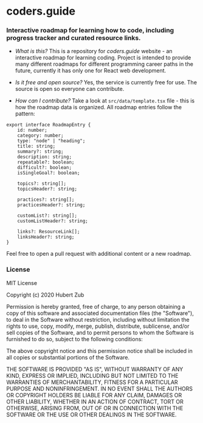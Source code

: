 # coders.guide

### Interactive roadmap for learning how to code, including progress tracker and curated resource links.

- _What is this?_
  This is a repository for _coders.guide_ website - an interactive roadmap for learning coding. Project is intended to provide many different roadmaps for different programming career paths in the future, currently it has only one for React web development.

- _Is it free and open source?_
  Yes, the service is currently free for use. The source is open so everyone can contribute.

- _How can I contribute?_
  Take a look at `src/data/template.tsx` file - this is how the roadmap data is organized. All roadmap entries follow the pattern:

```
export interface RoadmapEntry {
	id: number;
	category: number;
	type: "node" | "heading";
	title: string;
	summary?: string;
	description: string;
	repeatable?: boolean;
	difficult?: boolean;
	isSingleGoal?: boolean;

	topics?: string[];
	topicsHeader?: string;

	practices?: string[];
	practicesHeader?: string;

	customList?: string[];
	customListHeader?: string;

	links?: ResourceLink[];
	linksHeader?: string;
}
```

Feel free to open a pull request with additional content or a new roadmap.

### License

MIT License

Copyright (c) 2020 Hubert Zub

Permission is hereby granted, free of charge, to any person obtaining a copy of this software and associated documentation files (the "Software"), to deal in the Software without restriction, including without limitation the rights to use, copy, modify, merge, publish, distribute, sublicense, and/or sell copies of the Software, and to permit persons to whom the Software is furnished to do so, subject to the following conditions:

The above copyright notice and this permission notice shall be included in all copies or substantial portions of the Software.

THE SOFTWARE IS PROVIDED "AS IS", WITHOUT WARRANTY OF ANY KIND, EXPRESS OR IMPLIED, INCLUDING BUT NOT LIMITED TO THE WARRANTIES OF MERCHANTABILITY, FITNESS FOR A PARTICULAR PURPOSE AND NONINFRINGEMENT. IN NO EVENT SHALL THE AUTHORS OR COPYRIGHT HOLDERS BE LIABLE FOR ANY CLAIM, DAMAGES OR OTHER LIABILITY, WHETHER IN AN ACTION OF CONTRACT, TORT OR OTHERWISE, ARISING FROM, OUT OF OR IN CONNECTION WITH THE SOFTWARE OR THE USE OR OTHER DEALINGS IN THE SOFTWARE.
